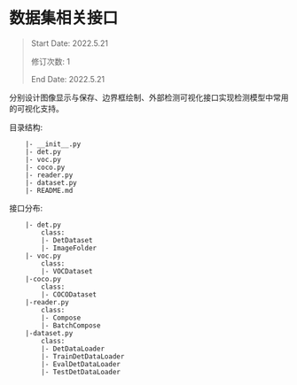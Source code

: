 # 数据集相关接口

> Start Date: 2022.5.21
> 
> 修订次数: 1
> 
> End Date: 2022.5.21

分别设计图像显示与保存、边界框绘制、外部检测可视化接口实现检测模型中常用的可视化支持。

目录结构:
```
    |- __init__.py
    |- det.py
    |- voc.py
    |- coco.py
    |- reader.py
    |- dataset.py
    |- README.md
```

接口分布:
```
    |- det.py
        class:
        |- DetDataset
        |- ImageFolder
    |- voc.py
        class:
        |- VOCDataset
    |-coco.py
        class:
        |- COCODataset
    |-reader.py
        class:
        |- Compose
        |- BatchCompose
    |-dataset.py
        class:
        |- DetDataLoader
        |- TrainDetDataLoader
        |- EvalDetDataLoader
        |- TestDetDataLoader
```